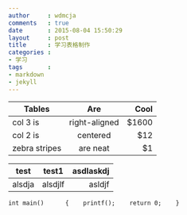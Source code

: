 ```yaml
---
author     : wdmcja
comments   : true
date       : 2015-08-04 15:50:29
layout     : post
title      : 学习表格制作
categories :
- 学习
tags       :
- markdown
- jekyll
---
```


| Tables        | Are           | Cool  |
| ------------- |:-------------:| -----:|
| col 3 is      | right-aligned | $1600 |
| col 2 is      | centered      |   $12 |
| zebra stripes | are neat      |    $1 |

|test|test1|asdlaskdj|
|-----|:-----:|-----:|
|alsdja|alsdjlf|asldjf|alsdjl|

`
int main()     
{   
    printf();   
    return 0;   
}   
`
